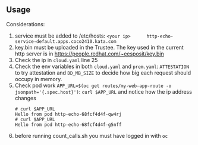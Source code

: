 ## Usage

Considerations:

1. service must be added to /etc/hosts: `<your ip>      http-echo-service-default.apps.coco2410.kata.com`
2. key.bin must be uploaded in the Trustee. The key used in the current http server is in https://people.redhat.com/~eesposit/key.bin
3. Check the ip in `cloud.yaml` line 25
4. Check the env variables in both `cloud.yaml` and `prem.yaml`: `ATTESTATION` to try attestation and `DD_MB_SIZE` to decide how big each request should occupy in memory.
5. Check pod work `APP_URL=$(oc get routes/my-web-app-route -o jsonpath='{.spec.host}')`:
 `curl $APP_URL` and notice how the ip address changes
	```
	# curl $APP_URL
	Hello from pod http-echo-68fcf4d4f-qw4rj
	# curl $APP_URL
	Hello from pod http-echo-68fcf4d4f-g5nff
	```
1. before running count_calls.sh you must have logged in with `oc`

